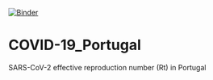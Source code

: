 [![Binder](https://mybinder.org/badge_logo.svg)](https://mybinder.org/v2/gh/hmbotelho/COVID-19_Portugal/master)

# COVID-19_Portugal
SARS-CoV-2 effective reproduction number (Rt) in Portugal
